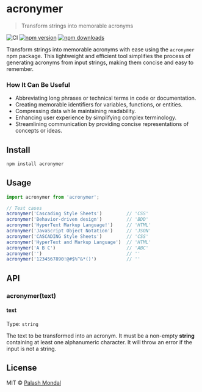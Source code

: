 # acronymer

> Transform strings into memorable acronyms

![CI](https://github.com/palashmon/acronymer/actions/workflows/main.yaml/badge.svg)
[![npm version](https://img.shields.io/npm/v/acronymer.svg)](http://npm.im/acronymer)
[![npm downloads](https://img.shields.io/npm/dm/acronymer.svg)](http://npm.im/acronymer)

Transform strings into memorable acronyms with ease using the `acronymer` npm package. This lightweight and efficient tool simplifies the process of generating acronyms from input strings, making them concise and easy to remember.

### How It Can Be Useful

- Abbreviating long phrases or technical terms in code or documentation.
- Creating memorable identifiers for variables, functions, or entities.
- Compressing data while maintaining readability.
- Enhancing user experience by simplifying complex terminology.
- Streamlining communication by providing concise representations of concepts or ideas.

## Install

```sh
npm install acronymer
```

## Usage

```js
import acronymer from 'acronymer';

// Test cases
acronymer('Cascading Style Sheets')         // 'CSS'
acronymer('Behavior-driven design')         // 'BDD'
acronymer('HyperText Markup Language!')     // 'HTML'
acronymer('JavaScript Object Notation')     // 'JSON'
acronymer('CASCADING Style Sheets')         // 'CSS'
acronymer('HyperText and Markup Language')  // 'HTML'
acronymer('A B C')                          // 'ABC'
acronymer('')                               // ''
acronymer('1234567890!@#$%^&*()')           // ''
```

## API

### acronymer(text)

#### text
Type: `string`

The text to be transformed into an acronym. It must be a non-empty **string** containing at least one alphanumeric character. It will throw an error if the input is not a string.

## License

MIT © [Palash Mondal](https://github.com/palashmon)
